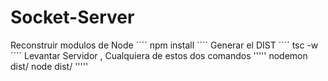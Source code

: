 # Socket-Server
Reconstruir modulos de Node
´´´´
npm install
´´´´
Generar el DIST
´´´´
tsc -w
´´´´
Levantar Servidor , Cualquiera de estos dos comandos
'''''
nodemon dist/
node dist/
'''''